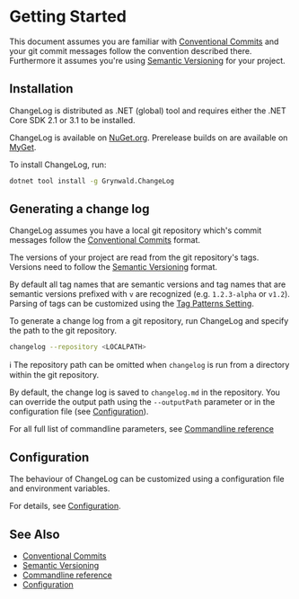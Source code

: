 # Getting Started

This document assumes you are familiar with [Conventional Commits](https://www.conventionalcommits.org/) and your git commit messages follow the convention described there.
Furthermore it assumes you're using [Semantic Versioning](https://semver.org/) for your project.

## Installation

ChangeLog is distributed as .NET (global) tool and requires either the .NET Core SDK 2.1 or 3.1 to be installed.

ChangeLog is available on [NuGet.org](https://www.nuget.org/packages/Grynwald.ChangeLog).
Prerelease builds on are available on [MyGet](https://www.myget.org/feed/ap0llo-changelog/package/nuget/Grynwald.ChangeLog).

To install ChangeLog, run:

```sh
dotnet tool install -g Grynwald.ChangeLog
```

## Generating a change log

ChangeLog assumes you have a local git repository which's commit messages follow the [Conventional Commits](https://www.conventionalcommits.org/) format.

The versions of your project are read from the git repository's tags.
Versions need to follow the [Semantic Versioning](https://semver.org/) format.

By default all tag names that are semantic versions and tag names that are semantic versions prefixed with `v` are recognized (e.g. `1.2.3-alpha` or `v1.2`).
Parsing of tags can be customized using the [Tag Patterns Setting](./configuration/settings/tag-patterns.md).

To generate a change log from a git repository, run ChangeLog and specify the path to the git repository.

```sh
changelog --repository <LOCALPATH>
```

ℹ The repository path can be omitted when `changelog` is run from a directory within the git repository.

By default, the change log is saved to `changelog.md` in the repository.
You can override the output path using the `--outputPath` parameter or in the configuration file (see [Configuration](./configuration.md)).

For all full list of commandline parameters, see
[Commandline reference](./commandline-reference/index.md)

## Configuration

The behaviour of ChangeLog can be customized using a configuration file
and environment variables.

For details, see [Configuration](./configuration.md).

## See Also

- [Conventional Commits](https://www.conventionalcommits.org/)
- [Semantic Versioning](https://semver.org/)
- [Commandline reference](./commandline-reference/index.md)
- [Configuration](./configuration.md)